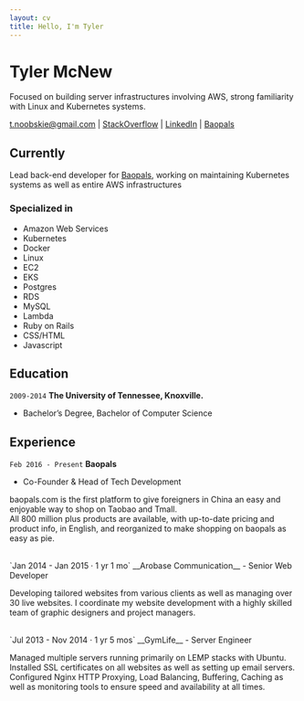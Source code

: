 ```yaml
---
layout: cv
title: Hello, I'm Tyler
---
```

# Tyler McNew
Focused on building server infrastructures involving AWS, strong familiarity with Linux and Kubernetes systems.

<div id="webaddress">
<a href="mailto:t.noobskie@gmail.com">t.noobskie@gmail.com</a>
| <a href="https://stackoverflow.com/users/2656747/noobskie" target="_blank">StackOverflow</a>
| <a href="https://www.linkedin.com/in/noobskie/" target="_blank">LinkedIn</a>
| <a href="https://www.baopals.com" target="_blank">Baopals</a>
</div>


## Currently

Lead back-end developer for <a href="https://www.baopals.com" target="_blank">Baopals</a>, working on maintaining Kubernetes systems as well as entire AWS infrastructures

### Specialized in

- Amazon Web Services
- Kubernetes
- Docker
- Linux
- EC2
- EKS
- Postgres
- RDS
- MySQL
- Lambda
- Ruby on Rails
- CSS/HTML
- Javascript

## Education

`2009-2014`
__The University of Tennessee, Knoxville.__
- Bachelor’s Degree, Bachelor of Computer Science

## Experience

`Feb 2016 - Present`
__Baopals__
- Co-Founder & Head of Tech Development

baopals.com is the first platform to give foreigners in China an easy and enjoyable way to shop on Taobao and Tmall.<br>All 800 million plus products are available, with up-to-date pricing and product info, in English, and reorganized to make shopping on baopals as easy as pie.

<br>
`Jan 2014 - Jan 2015 · 1 yr 1 mo`
__Arobase Communication__
- Senior Web Developer

Developing tailored websites from various clients as well as managing over 30 live
websites. I coordinate my website development with a highly skilled team of graphic
designers and project managers.

<br>
`Jul 2013 - Nov 2014 · 1 yr 5 mos`
__GymLife__
- Server Engineer

Managed multiple servers running primarily on LEMP stacks with Ubuntu. Installed
SSL certificates on all websites as well as setting up email servers. Configured Nginx
HTTP Proxying, Load Balancing, Buffering, Caching as well as monitoring tools to
ensure speed and availability at all times.

<!-- ### Footer

Last updated: Aug 2022 -->
